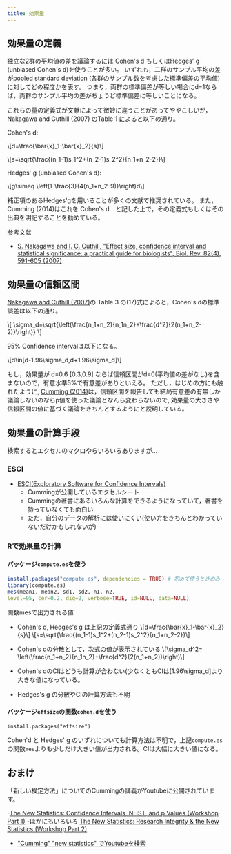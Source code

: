 ```yaml
---
title: 効果量
---
```


## 効果量の定義

独立な2群の平均値の差を議論するには Cohen's d もしくはHedges' g (unbiased Cohen's d)を使うことが多い。
いずれも，二群のサンプル平均の差がpooled standard deviation (各群のサンプル数を考慮した標準偏差の平均値)に対してどの程度かを表す。
つまり，両群の標準偏差が等しい場合にd=1ならば，両群のサンプル平均の差がちょうど標準偏差に等しいことになる。

これらの量の定義式が文献によって微妙に違うことがあってややこしいが，
Nakagawa and Cuthill (2007) のTable 1 によると以下の通り。

Cohen's d:

\\[d=\frac{\bar{x}_1-\bar{x}_2}{s}\\]

\\[s=\sqrt{\frac{(n_1-1)s_1^2+(n_2-1)s_2^2}{n_1+n_2-2}}\\]

Hedges' g (unbiased Cohen's d):

\\[g\simeq \left(1-\frac{3}{4(n_1+n_2-9)}\right)d\\]

補正項のあるHedges'gを用いることが多くの文献で推奨されている。
また，Cumming (2014)はこれを Cohen's d　と記した上で，その定義式もしくはその出典を明記することを勧めている。

参考文献

- [S. Nakagawa and I. C. Cuthill, "Effect size, confidence interval and statistical significance: a practical guide for biologists", Biol. Rev. 82(4), 591-605 (2007)](http://www.ncbi.nlm.nih.gov/pubmed/17944619)


## 効果量の信頼区間

[Nakagawa and Cuthill (2007)](http://www.ncbi.nlm.nih.gov/pubmed/17944619)の Table 3 の(17)式によると，Cohen's dの標準誤差は以下の通り。

\\[
\sigma_d=\sqrt{\left(\frac{n_1+n_2}{n_1n_2}+\frac{d^2}{2(n_1+n_2-2)}\right)}
\\]

95% Confidence intervalは以下になる。

\\[d\in[d-1.96\sigma_d,d+1.96\sigma_d]\\]

もし，効果量が d=0.6 [0.3,0.9] ならば信頼区間がd=0(平均値の差がなし)を含まないので，有意水準5%で有意差がありといえる。
ただし，はじめの方にも触れたように, [Cumming (2014)]((http://pss.sagepub.com/content/early/2013/11/07/0956797613504966))は，信頼区間を報告しても結局有意差の有無しか議論しないのならp値を使った議論となんら変わらないので, 効果量の大きさや信頼区間の値に基づく議論をきちんとするようにと説明している。


## 効果量の計算手段

検索するとエクセルのマクロやらいろいろありますが...

### ESCI

- [ESCI(Exploratory Software for Confidence Intervals)](http://www.latrobe.edu.au/psychology/research/research-areas/cognitive-and-developmental-psychology/esci/understanding-the-new-statistics)
	- Cummingが公開しているエクセルシート
	- Cummingの著書にあるいろんな計算をできるようになっていて，著書を持っていなくても面白い
	- ただ，自分のデータの解析には使いにくい(使い方をきちんとわかっていないだけかもしれないが)

### Rで効果量の計算

#### パッケージ`compute.es`を使う

```R
install.packages("compute.es", dependencies = TRUE) # 初めて使うときのみ
library(compute.es)
mes(mean1, mean2, sd1, sd2, n1, n2,
level=95, cer=0.2, dig=2, verbose=TRUE, id=NULL, data=NULL)
```

関数mesで出力される値

- Cohen's d, Hedges's g は上記の定義式通り
\\[d=\frac{\bar{x}_1-\bar{x}_2}{s}\\]
\\[s=\sqrt{\frac{(n_1-1)s_1^2+(n_2-1)s_2^2}{n_1+n_2-2}}\\]

- Cohen's dの分散として，次式の値が表示されている
\\[\sigma_d^2=
	\left(\frac{n_1+n_2}{n_1n_2}+\frac{d^2}{2(n_1+n_2)}\right)\\]
- Cohen's dのCIはどうも計算が合わない(少なくともCIは\[1.96\sigma_d\]より大きな値になっている。
- Hedges's g の分散やCIの計算方法も不明


#### バッケージ`effsize`の関数`cohen.d`を使う

```
install.packages("effsize")
```

Cohen'd と Hedges' g のいずれについても計算方法は不明で，上記`compute.es`の関数`mes`よりも少しだけ大きい値が出力される。CIは大幅に大きい値になる。


## おまけ

「新しい検定方法」についてのCummingの講義がYoutubeに公開されています。

-[The New Statistics: Confidence Intervals, NHST, and p Values (Workshop Part 1)](https://www.youtube.com/watch?v=iJ4kqk3V8jQ)
-ほかにもいろいろ
[The New Statistics: Research Integrity & the New Statistics (Workshop Part 2)](https://www.youtube.com/watch?v=wb0rnZBlcRg)
- ["Cumming" "new statistics" でYoutubeを検索](https://www.youtube.com/results?search_query=Cumming+new+statistics)
